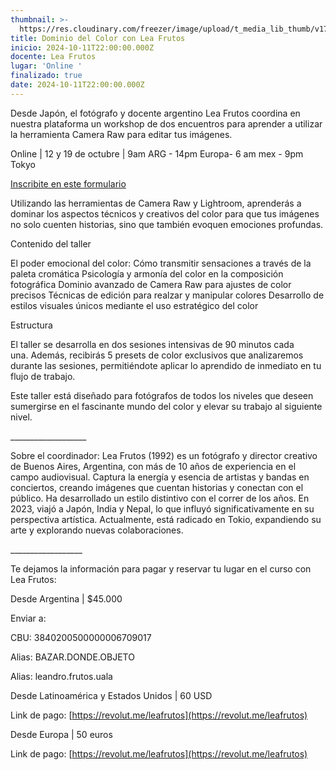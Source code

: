 ```yaml
---
thumbnail: >-
  https://res.cloudinary.com/freezer/image/upload/t_media_lib_thumb/v1727869348/2024/10/Sin_t%C3%ADtulo-1_copia_ytatxd.jpg
title: Dominio del Color con Lea Frutos
inicio: 2024-10-11T22:00:00.000Z
docente: Lea Frutos
lugar: 'Online '
finalizado: true
date: 2024-10-11T22:00:00.000Z
---
```


Desde Japón, el fotógrafo y docente argentino Lea Frutos coordina en nuestra plataforma un workshop de dos encuentros para aprender a utilizar la herramienta Camera Raw para editar tus imágenes. 

Online | 12 y 19 de octubre | 9am ARG - 14pm Europa- 6 am mex - 9pm Tokyo

[Inscribite en este formulario](https://forms.gle/RerHq5UhEiYHzjtQ6 "Inscribite en este formulario")

Utilizando las herramientas de Camera Raw y Lightroom, aprenderás a dominar los aspectos técnicos y creativos del color para que tus imágenes no solo cuenten historias, sino que también evoquen emociones profundas. 

Contenido del taller

El poder emocional del color: Cómo transmitir sensaciones a través de la paleta cromática Psicología y armonía del color en la composición fotográfica Dominio avanzado de Camera Raw para ajustes de color precisos Técnicas de edición para realzar y manipular colores Desarrollo de estilos visuales únicos mediante el uso estratégico del color 

Estructura

El taller se desarrolla en dos sesiones intensivas de 90 minutos cada una. Además, recibirás 5 presets de color exclusivos que analizaremos durante las sesiones, permitiéndote aplicar lo aprendido de inmediato en tu flujo de trabajo. 

Este taller está diseñado para fotógrafos de todos los niveles que deseen sumergirse en el fascinante mundo del color y elevar su trabajo al siguiente nivel.

\_\_\_\_\_\_\_\_\_\_\_\_\_\_\_\_\_\_\_

Sobre el coordinador: Lea Frutos (1992) es un fotógrafo y director creativo de Buenos Aires, Argentina, con más de 10 años de experiencia en el campo audiovisual. Captura la energía y esencia de artistas y bandas en conciertos, creando imágenes que cuentan historias y conectan con el público. Ha desarrollado un estilo distintivo con el correr de los años. En 2023, viajó a Japón, India y Nepal, lo que influyó significativamente en su perspectiva artística. Actualmente, está radicado en Tokio, expandiendo su arte y explorando nuevas colaboraciones.

\_\_\_\_\_\_\_\_\_\_\_\_\_\_\_\_\_\_

Te dejamos la información para pagar y reservar tu lugar en el curso con Lea Frutos:

Desde Argentina | $45.000

Enviar a:

CBU: 3840200500000006709017

Alias: BAZAR.DONDE.OBJETO

Alias: leandro.frutos.uala

Desde Latinoamérica y Estados Unidos | 60 USD

Link de pago: [https://revolut.me/leafrutos](https://revolut.me/leafrutos)

Desde Europa | 50 euros

Link de pago: [https://revolut.me/leafrutos](https://revolut.me/leafrutos)
